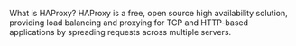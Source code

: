 

What is HAProxy?
HAProxy is a free, open source high availability solution, providing load balancing and proxying for TCP and HTTP-based applications by spreading requests across multiple servers.
